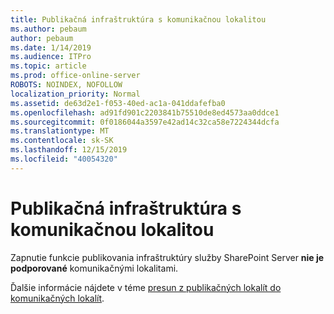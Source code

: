```yaml
---
title: Publikačná infraštruktúra s komunikačnou lokalitou
ms.author: pebaum
author: pebaum
ms.date: 1/14/2019
ms.audience: ITPro
ms.topic: article
ms.prod: office-online-server
ROBOTS: NOINDEX, NOFOLLOW
localization_priority: Normal
ms.assetid: de63d2e1-f053-40ed-ac1a-041ddafefba0
ms.openlocfilehash: ad91fd901c2203841b75510de8ed4573aa0ddce1
ms.sourcegitcommit: 0f0186044a3597e42ad14c32ca58e7224344dcfa
ms.translationtype: MT
ms.contentlocale: sk-SK
ms.lasthandoff: 12/15/2019
ms.locfileid: "40054320"
---
```

# <a name="publishing-infrastructure-with-a-communication-site"></a>Publikačná infraštruktúra s komunikačnou lokalitou


Zapnutie funkcie publikovania infraštruktúry služby SharePoint Server **nie je podporované** komunikačnými lokalitami. 
  
Ďalšie informácie nájdete v téme [presun z publikačných lokalít do komunikačných lokalít](https://docs.microsoft.com/sharepoint/publishing-sites-classic-to-modern-experience). 
  

